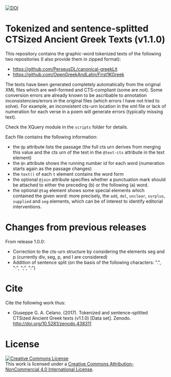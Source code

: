 [![DOI](https://zenodo.org/badge/DOI/10.5281/zenodo.438311.svg)](https://doi.org/10.5281/zenodo.438311)
# Tokenized and sentence-splitted CTSized Ancient Greek Texts (v1.1.0)

This repository contains the graphic-word tokenized texts of the following two repositories (I also provide them in zipped format):

* https://github.com/PerseusDL/canonical-greekLit
* https://github.com/OpenGreekAndLatin/First1KGreek

The texts have been generated completely automatically from the original XML files which are well-formed and CTS-compliant (some are not). Some conversion errors are already known to be ascribable to annotation inconsistencies/errors in the original files (which errors I have not tried to solve). For example, an inconsistent cts-urn location in the xml file or lack of numeration for each verse in a poem will generate errors (typically missing text). 

Check the XQuery module in the ```scripts``` folder for details.

Each file contains the following information: 

* the ```@p``` attribute lists the passage (the full cts urn derives from merging this value and the cts urn of the text in the ```@text-cts``` attribute in the text element)
* the ```@n``` attribute shows the running number id for each word (numeration starts again as the passage changes)
* the ```text()``` of each ```t``` element contains the word form
* the optional ```@join``` attribute specifies whether a punctuation mark should be attached to either the preceding (b) or the following (a) word.
* the optional ```@tag``` element shows some special elements which contained the given word: more precisely, the ```add```, ```del```, ```unclear```, ```surplus```, ```supplied``` and ```seg``` elements, which can be of interest to identify editorial interventions. 

# Changes from previous releases
From release 1.0.0:
* Correction to the cts-urn structure by considering the elements seg and p (currently div, seg, p, and l are considered)
* Addition of sentence split (on the basis of the following characters: ".", "·", ";", ":") 

# Cite
Cite the following work thus:

* Giuseppe G. A. Celano. (2017). Tokenized and sentence-splitted CTSized Ancient Greek texts (v1.1.0) [Data set]. Zenodo. http://doi.org/10.5281/zenodo.438311

# License
<a rel="license" href="http://creativecommons.org/licenses/by-nc/4.0/"><img alt="Creative Commons License" style="border-width:0" src="https://i.creativecommons.org/l/by-nc/4.0/88x31.png" /></a><br />This work is licensed under a <a rel="license" href="http://creativecommons.org/licenses/by-nc/4.0/">Creative Commons Attribution-NonCommercial 4.0 International License</a>.
